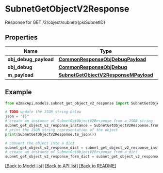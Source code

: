 # SubnetGetObjectV2Response

Response for GET /2/object/subnet/{pkiSubnetID}

## Properties

Name | Type | Description | Notes
------------ | ------------- | ------------- | -------------
**obj_debug_payload** | [**CommonResponseObjDebugPayload**](CommonResponseObjDebugPayload.md) |  | 
**obj_debug** | [**CommonResponseObjDebug**](CommonResponseObjDebug.md) |  | [optional] 
**m_payload** | [**SubnetGetObjectV2ResponseMPayload**](SubnetGetObjectV2ResponseMPayload.md) |  | 

## Example

```python
from eZmaxApi.models.subnet_get_object_v2_response import SubnetGetObjectV2Response

# TODO update the JSON string below
json = "{}"
# create an instance of SubnetGetObjectV2Response from a JSON string
subnet_get_object_v2_response_instance = SubnetGetObjectV2Response.from_json(json)
# print the JSON string representation of the object
print(SubnetGetObjectV2Response.to_json())

# convert the object into a dict
subnet_get_object_v2_response_dict = subnet_get_object_v2_response_instance.to_dict()
# create an instance of SubnetGetObjectV2Response from a dict
subnet_get_object_v2_response_form_dict = subnet_get_object_v2_response.from_dict(subnet_get_object_v2_response_dict)
```
[[Back to Model list]](../README.md#documentation-for-models) [[Back to API list]](../README.md#documentation-for-api-endpoints) [[Back to README]](../README.md)


